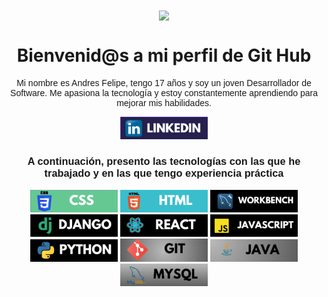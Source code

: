 <div align="center">
  <img src="https://media2.giphy.com/media/v1.Y2lkPTc5MGI3NjExN2J0OXlhemt5amRneXhrenR4c2l6ZnNlNzV2cDl0NTQ0enBjMDhvOCZlcD12MV9pbnRlcm5hbF9naWZfYnlfaWQmY3Q9Zw/qgQUggAC3Pfv687qPC/giphy.webp" width="170" style="vertical-align: middle;"/>
  <h1>Bienvenid@s a mi perfil de Git Hub</h1>
</div>


<link href="https://fonts.googleapis.com/css2?family=Roboto:wght@400;700&display=swap" rel="stylesheet">
<link href="https://fonts.googleapis.com/css2?family=Montserrat:wght@400;700&display=swap" rel="stylesheet">


<center><p style="font-family: 'Montserrat', sans-serif;">
  Mi nombre es Andres Felipe, tengo 17 años y soy un joven Desarrollador de Software. Me apasiona la tecnología y estoy constantemente aprendiendo para mejorar mis habilidades.
</p>



<!--[![LinkedIn](https://img.shields.io/badge/linkedin-%230077B5.svg?style=for-the-badge&logo=linkedin&logoColor=white)](https://www.linkedin.com/in/felipe-malaver-0b6561332/) [![Gmail](https://img.shields.io/badge/Gmail-D14836?style=for-the-badge&logo=gmail&logoColor=white)](mailto:becerrafelipe8b@gmail.com)-->

<a href="https://www.linkedin.com/in/felipe-malaver-0b6561332/" target="_blank">
  <img src="imgs/link.png" alt="Badge 1" style="width: 140px; height: auto;"/>
</a>




<center><h3 style="font-family: 'Montserrat', sans-serif;">A continuación, presento las tecnologías con las que he trabajado y en las que tengo experiencia práctica </center></h3>

<!--![Python](https://img.shields.io/badge/python-3670A0?style=for-the-badge&logo=python&logoColor=ffdd54) ![HTML5](https://img.shields.io/badge/html5-%23E34F26.svg?style=for-the-badge&logo=html5&logoColor=white) ![CSS3](https://img.shields.io/badge/css3-%231572B6.svg?style=for-the-badge&logo=css3&logoColor=white) ![React](https://img.shields.io/badge/react-%2320232a.svg?style=for-the-badge&logo=react&logoColor=%2361DAFB) ![Django](https://img.shields.io/badge/django-%23092E20.svg?style=for-the-badge&logo=django&logoColor=white) ![MySQL](https://img.shields.io/badge/mysql-4479A1.svg?style=for-the-badge&logo=mysql&logoColor=white) ![MariaDB](https://img.shields.io/badge/MariaDB-003545?style=for-the-badge&logo=mariadb&logoColor=white) ![JavaScript](https://img.shields.io/badge/javascript-%23323330.svg?style=for-the-badge&logo=javascript&logoColor=%23F7DF1E) ![Java](https://img.shields.io/badge/java-%23ED8B00.svg?style=for-the-badge&logo=openjdk&logoColor=white) ![Git](https://img.shields.io/badge/git-%23F05033.svg?style=for-the-badge&logo=git&logoColor=white)-->


<img src="imgs/im1.png" alt="Badge 1" style="width: 140px; height: auto;"/> <img src="imgs/im3.png" alt="Badge 1" style="width: 140px; height: auto;"/> <img src="imgs/im2.png" alt="Badge 1" style="width: 140px; height: auto;"/> <img src="imgs/im4.png" alt="Badge 1" style="width: 140px; height: auto;"/> <img src="imgs/im5.png" alt="Badge 1" style="width: 140px; height: auto;"/> <img src="imgs/im6.png" alt="Badge 1" style="width: 140px; height: auto;"/> <img src="imgs/im7.png" alt="Badge 1" style="width: 140px; height: auto;"/> <img src="imgs/im8.png" alt="Badge 1" style="width: 140px; height: auto;"/> <img src="imgs/im9.png" alt="Badge 1" style="width: 140px; height: auto;"/> <img src="imgs/im10.png" alt="Badge 1" style="width: 140px; height: auto;"/>





